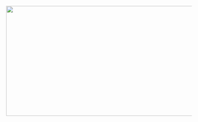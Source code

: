 <a href="https://www.solve-nyang.com"><img src="https://api.solve-nyang.com/compose/0o01kny" width="600" height="300"/></a>
